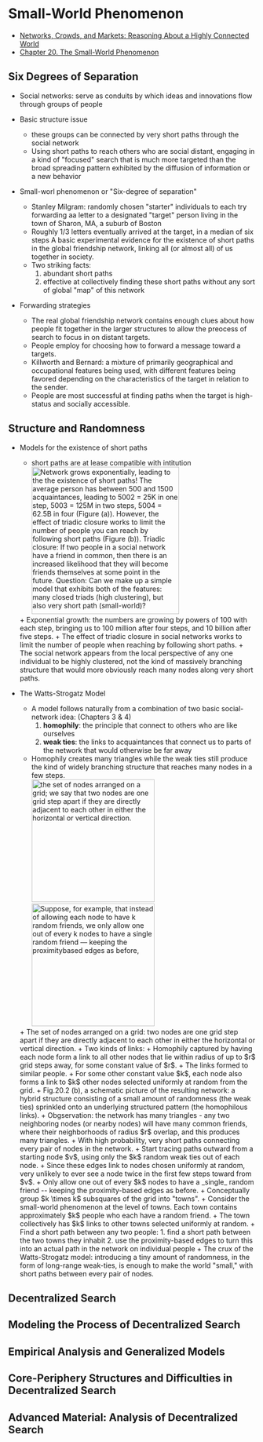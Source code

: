 # Small-World Phenomenon

+ [Networks, Crowds, and Markets: Reasoning About a Highly Connected World](http://www.cs.cornell.edu/home/kleinber/networks-book/http://www.cs.cornell.edu/home/kleinber/networks-book/)
+ [Chapter 20. The Small-World Phenomenon](http://www.cs.cornell.edu/home/kleinber/networks-book/networks-book-ch20.pdf)

## Six Degrees of Separation

+ Social networks: serve as conduits by which ideas and innovations flow through groups of people

+ Basic structure issue
    + these groups can be connected by very short paths through the social network
    + Using short paths to reach others who are social distant, engaging in a kind of "focused" search that is much more targeted than the broad spreading pattern exhibited by the diffusion of information or a new behavior

+ Small-worl phenomenon or "Six-degree of separation"
    + Stanley Milgram: randomly chosen "starter" individuals to each try forwarding aa letter to a designated "target" person living in the town of Sharon, MA, a suburb of Boston
    + Roughly $1/3$ letters eventually arrived at the target, in a median of six steps
    A basic experimental evidence for the existence of short paths in the global friendship network, linking all (or almost all) of us together in society.
    + Two striking facts:
        1. abundant short paths
        2. effective at collectively finding these short paths without any sort of global "map" of this network

+ Forwarding strategies
    + The real global friendship network contains enough clues about how people fit together in the larger structures to allow the preocess of search to focus in on distant targets.
    + People employ for choosing how to forward a message toward a targets.
    + Killworth and Bernard: a mixture of primarily geographical and occupational features being used, with different features being favored depending on the characteristics of the target in relation to the sender.
    + People are most successful at finding paths when the target is high-status and socially accessible.



## Structure and Randomness

+ Models for the existence of short paths
    + short paths are at lease compatible with intitution
    <a href="http://www2.unb.ca/~ddu/6634/Lecture_notes/Lec8_smallworld.pdf"> <br/>
        <img src="https://encrypted-tbn0.gstatic.com/images?q=tbn:ANd9GcRUXYVumoSkeiIjtNz4GtzOgz6r44A2fAfiadfADLfGo7kgIyES" alt="Network grows exponentially, leading to the the existence of short paths! The average person has between 500 and 1500 acquaintances, leading to 5002 = 25K in one step, 5003 = 125M in two steps, 5004 = 62.5B in four (Figure (a)). However, the effect of triadic closure works to limit the number of people you can reach by following short paths (Figure (b)). Triadic closure: If two people in a social network have a friend in common, then there is an increased likelihood that they will become friends themselves at some point in the future. Question: Can we make up a simple model that exhibits both of the features: many closed triads (high clustering), but also very short path (small-world)?" title="Social networks expand to reach many people in only a few steps." height="300">
    </a>
    + Exponential growth: the numbers are growing by powers of 100 with each step, bringing us to 100 million after four steps, and 10 billion after five steps.
    + The effect of triadic closure in social networks works to limit the number of people when reaching by following short paths.
    + The social network appears from the local perspective of any one individual to be highly clustered, not the kind of massively branching structure that would more obviously reach many nodes along very short paths.

+ The Watts-Strogatz Model
    + A model follows naturally from a combination of two basic social-network idea: (Chapters 3 & 4)
        1. __homophily__: the principle that connect to others who are like ourselves
        2. __weak ties__: the links to acquaintances that connect us to parts of the network that would otherwise be far away
    + Homophily creates many triangles while the weak ties still produce the kind of widely branching structure that reaches many nodes in a few steps.
    <a href="https://slideplayer.com/slide/8594393/"> <br/>
        <img src="https://images.slideplayer.com/26/8594393/slides/slide_4.jpg" alt="the set of nodes arranged on a grid; we say that two nodes are one grid step apart if they are directly adjacent to each other in either the horizontal or vertical direction." title="The Watts-Strogatz model arises from a highly clustered network (such as the grid), with a small number of random links added in." height="250">
        <img src="https://player.slideplayer.com/26/8594393/data/images/img4.jpg" alt="Suppose, for example, that instead of allowing each node to have k random friends, we only allow one out of every k nodes to have a single random friend — keeping the proximitybased edges as before," title="The general conclusions of the Watts-Strogatz model still follow even if only a small fraction of the nodes on the grid each have a single random link." height="250">
    </a>
    + The set of nodes arranged on a grid: two nodes are one grid step apart if they are directly adjacent to each other in either the horizontal or vertical direction.
    + Two kinds of links:
        + Homophily captured by having each node form a link to all other nodes that lie within radius of up to $r$ grid steps away, for some constant value of $r$.
        + The links formed to similar people.
    + For some other constant value $k$, each node also forms a link to $k$ other nodes selected uniformly at random from the grid.
    + Fig.20.2 (b), a schematic picture of the resulting network: a hybrid structure consisting of a small amount of randomness (the weak ties) sprinkled onto an underlying structured pattern (the homophilous links).
    + Obgservation: the network has many triangles - any two neighboring nodes (or nearby nodes) will have many common friends, where their neighborhoods of radius $r$ overlap, and this produces many triangles.
    + With high probability, very short paths connecting every pair of nodes in the network.
    + Start tracing paths outward from a starting node $v$, using only the $k$ random weak ties out of each node.
    + Since these edges link to nodes chosen uniformly at random, very unlikely to ever see a node twice in the first few steps toward from $v$.
    + Only allow one out of every $k$ nodes to have a _single_ random friend -- keeping the proximity-based edges as before.
    + Conceptually group $k \times k$ subsquares of the grid into "towns".
    + Consider the small-world phenomenon at the level of towns.  Each town contains approximately $k$ people who each have a random friend.
    + The town collectively has $k$ links to other towns selected uniformly at random.
    + Find a short path between any two people: 
        1. find a short path between the two towns they inhabit
        2. use the proximity-based edges to turn this into an actual path in the network on individual people
    + The crux of the Watts-Strogatz model: introducing a tiny amount of randomness, in the form of long-range weak-ties, is enough to make the world "small," with short paths between every pair of nodes.



## Decentralized Search



## Modeling the Process of Decentralized Search



## Empirical Analysis and Generalized Models



## Core-Periphery Structures and Difficulties in Decentralized Search



## Advanced Material: Analysis of Decentralized Search


